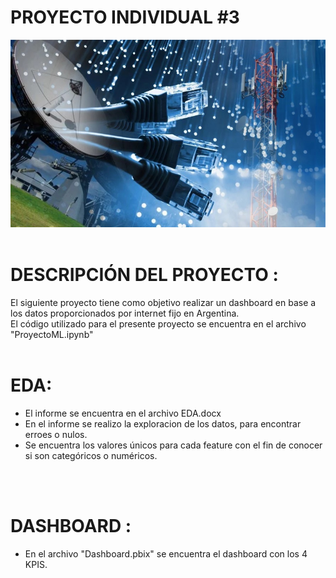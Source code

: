 # PROYECTO INDIVIDUAL #3


<p align="center">
<img src="https://raw.githubusercontent.com/isaacpc94/PI03_DATA05/main/image/PI3jpg.jpg"  height=300><br><br>

# DESCRIPCIÓN DEL PROYECTO :

El siguiente proyecto tiene como objetivo realizar un dashboard en base a los datos proporcionados por internet fijo en Argentina.
<br>
El código utilizado para el presente proyecto se encuentra en el archivo "ProyectoML.ipynb"
<br>
<br>

# EDA:

-  El informe se encuentra en el archivo EDA.docx
-  En el informe se realizo la exploracion de los datos, para encontrar erroes o nulos.
-  Se encuentra los valores únicos para cada feature con el fin de conocer si son categóricos o numéricos.
<br>
<br>

# DASHBOARD :

-  En el archivo "Dashboard.pbix" se encuentra el dashboard con los 4 KPIS.



